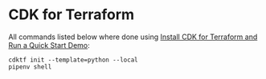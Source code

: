 # CDK for Terraform

All commands listed below where done using [Install CDK for Terraform and Run a Quick Start Demo](https://learn.hashicorp.com/tutorials/terraform/cdktf-install?in=terraform/cdktf):

```
cdktf init --template=python --local
pipenv shell
```